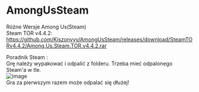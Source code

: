 # AmongUsSteam

Róźne Wersje Among Us(Steam)                    
Steam TOR v4.4.2: https://github.com/Kiszonyyy/AmongUsSteam/releases/download/SteamTORv4.4.2/Among.Us.Steam.TOR.v4.4.2.rar

Poradnik Steam :                    
Grę należy wypakować i odpalić z folderu. Trzeba mieć odpalonego Steam'a w tle.                                                    
![image](https://github.com/Kiszonyyy/AmongUsSteam/assets/152332368/986a0077-ad86-4c22-9b75-d0a01ee72df6)                                                              
Gra za pierwszym razem może odpalać się dłużej!
